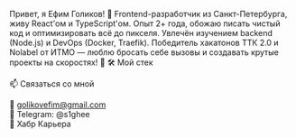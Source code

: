 Привет, я Ефим Голиков! 👋
Frontend-разработчик из Санкт-Петербурга, живу React'ом и TypeScript'ом. Опыт 2+ года, обожаю писать чистый код и оптимизировать всё до пикселя. Увлечён изучением backend (Node.js) и DevOps (Docker, Traefik). Победитель хакатонов ТТК 2.0 и Nolabel от ИТМО — люблю бросать себе вызовы и создавать крутые проекты на скоростях! 🚀
🛠 Мой стек

📫 Связаться со мной

📧 golikovefim@gmail.com  
📱 Telegram: @s1ghee  
💼 Хабр Карьера

